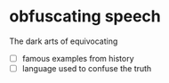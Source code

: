 # obfuscating speech

The dark arts of equivocating

- [ ] famous examples from history
- [ ] language used to confuse the truth
